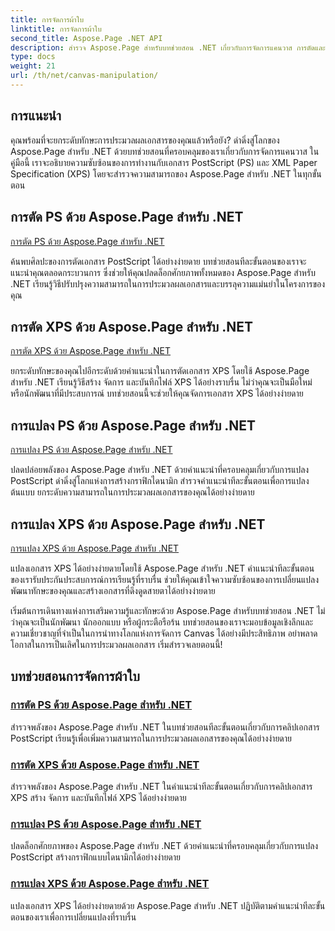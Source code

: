 ```yaml
---
title: การจัดการผ้าใบ
linktitle: การจัดการผ้าใบ
second_title: Aspose.Page .NET API
description: สำรวจ Aspose.Page สำหรับบทช่วยสอน .NET เกี่ยวกับการจัดการแคนวาส การตัดและแปลงเอกสาร PS และ XPS เป็นเรื่องง่าย พัฒนาทักษะการประมวลผลเอกสารของคุณ
type: docs
weight: 21
url: /th/net/canvas-manipulation/
---
```


## การแนะนำ

คุณพร้อมที่จะยกระดับทักษะการประมวลผลเอกสารของคุณแล้วหรือยัง? ดำดิ่งสู่โลกของ Aspose.Page สำหรับ .NET ด้วยบทช่วยสอนที่ครอบคลุมของเราเกี่ยวกับการจัดการแคนวาส ในคู่มือนี้ เราจะอธิบายความซับซ้อนของการทำงานกับเอกสาร PostScript (PS) และ XML Paper Specification (XPS) โดยจะสำรวจความสามารถของ Aspose.Page สำหรับ .NET ในทุกขั้นตอน

## การตัด PS ด้วย Aspose.Page สำหรับ .NET
[การตัด PS ด้วย Aspose.Page สำหรับ .NET](./clippingps/)

ค้นพบศิลปะของการตัดเอกสาร PostScript ได้อย่างง่ายดาย บทช่วยสอนทีละขั้นตอนของเราจะแนะนำคุณตลอดกระบวนการ ซึ่งช่วยให้คุณปลดล็อกศักยภาพทั้งหมดของ Aspose.Page สำหรับ .NET เรียนรู้วิธีปรับปรุงความสามารถในการประมวลผลเอกสารและบรรลุความแม่นยำในโครงการของคุณ

## การตัด XPS ด้วย Aspose.Page สำหรับ .NET
[การตัด XPS ด้วย Aspose.Page สำหรับ .NET](./clippingxps/)

ยกระดับทักษะของคุณไปอีกระดับด้วยคำแนะนำในการตัดเอกสาร XPS โดยใช้ Aspose.Page สำหรับ .NET เรียนรู้วิธีสร้าง จัดการ และบันทึกไฟล์ XPS ได้อย่างราบรื่น ไม่ว่าคุณจะเป็นมือใหม่หรือนักพัฒนาที่มีประสบการณ์ บทช่วยสอนนี้จะช่วยให้คุณจัดการเอกสาร XPS ได้อย่างง่ายดาย

## การแปลง PS ด้วย Aspose.Page สำหรับ .NET
[การแปลง PS ด้วย Aspose.Page สำหรับ .NET](./transformationsps/)

ปลดปล่อยพลังของ Aspose.Page สำหรับ .NET ด้วยคำแนะนำที่ครอบคลุมเกี่ยวกับการแปลง PostScript ดำดิ่งสู่โลกแห่งการสร้างกราฟิกไดนามิก สำรวจคำแนะนำทีละขั้นตอนเพื่อการแปลงต้นแบบ ยกระดับความสามารถในการประมวลผลเอกสารของคุณได้อย่างง่ายดาย

## การแปลง XPS ด้วย Aspose.Page สำหรับ .NET
[การแปลง XPS ด้วย Aspose.Page สำหรับ .NET](./transformationsxps/)

แปลงเอกสาร XPS ได้อย่างง่ายดายโดยใช้ Aspose.Page สำหรับ .NET คำแนะนำทีละขั้นตอนของเรารับประกันประสบการณ์การเรียนรู้ที่ราบรื่น ช่วยให้คุณเข้าใจความซับซ้อนของการเปลี่ยนแปลง พัฒนาทักษะของคุณและสร้างเอกสารที่ดึงดูดสายตาได้อย่างง่ายดาย

เริ่มต้นการเดินทางแห่งการเสริมความรู้และทักษะด้วย Aspose.Page สำหรับบทช่วยสอน .NET ไม่ว่าคุณจะเป็นนักพัฒนา นักออกแบบ หรือผู้กระตือรือร้น บทช่วยสอนของเราจะมอบข้อมูลเชิงลึกและความเชี่ยวชาญที่จำเป็นในการนำทางโลกแห่งการจัดการ Canvas ได้อย่างมีประสิทธิภาพ อย่าพลาดโอกาสในการเป็นเลิศในการประมวลผลเอกสาร เริ่มสำรวจเลยตอนนี้!
## บทช่วยสอนการจัดการผ้าใบ
### [การตัด PS ด้วย Aspose.Page สำหรับ .NET](./clippingps/)
สำรวจพลังของ Aspose.Page สำหรับ .NET ในบทช่วยสอนทีละขั้นตอนเกี่ยวกับการคลิปเอกสาร PostScript เรียนรู้เพื่อเพิ่มความสามารถในการประมวลผลเอกสารของคุณได้อย่างง่ายดาย
### [การตัด XPS ด้วย Aspose.Page สำหรับ .NET](./clippingxps/)
สำรวจพลังของ Aspose.Page สำหรับ .NET ในคำแนะนำทีละขั้นตอนเกี่ยวกับการคลิปเอกสาร XPS สร้าง จัดการ และบันทึกไฟล์ XPS ได้อย่างง่ายดาย
### [การแปลง PS ด้วย Aspose.Page สำหรับ .NET](./transformationsps/)
ปลดล็อกศักยภาพของ Aspose.Page สำหรับ .NET ด้วยคำแนะนำที่ครอบคลุมเกี่ยวกับการแปลง PostScript สร้างกราฟิกแบบไดนามิกได้อย่างง่ายดาย
### [การแปลง XPS ด้วย Aspose.Page สำหรับ .NET](./transformationsxps/)
แปลงเอกสาร XPS ได้อย่างง่ายดายด้วย Aspose.Page สำหรับ .NET ปฏิบัติตามคำแนะนำทีละขั้นตอนของเราเพื่อการเปลี่ยนแปลงที่ราบรื่น